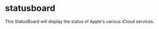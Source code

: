 statusboard
===========

This StatusBoard will display the status of Apple's various iCloud services.
